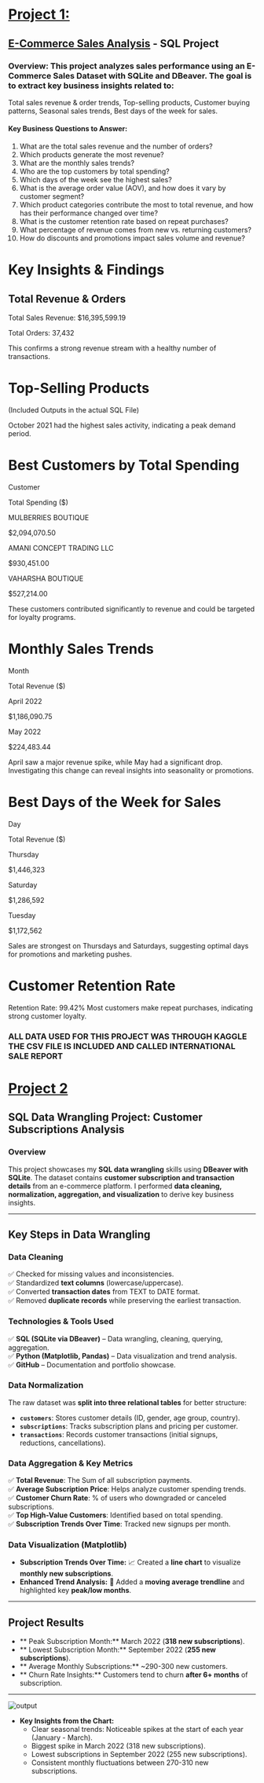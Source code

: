 # [Project 1:](https://github.com/AyaanS001/SQL/blob/main/E-CommerceScript.sql)
 ## [E-Commerce Sales Analysis](https://github.com/AyaanS001/SQL/blob/main/E-CommerceScript.sql) - SQL Project
 ### Overview: This project analyzes sales performance using an E-Commerce Sales Dataset with SQLite and DBeaver. The goal is to extract key business insights related to:
Total sales revenue & order trends,
Top-selling products,
Customer buying patterns,
Seasonal sales trends,
Best days of the week for sales.

#### Key Business Questions to Answer:
1) What are the total sales revenue and the number of orders?
2) Which products generate the most revenue?
3) What are the monthly sales trends?
4) Who are the top customers by total spending?
5) Which days of the week see the highest sales?
6) What is the average order value (AOV), and how does it vary by customer segment?
7) Which product categories contribute the most to total revenue, and how has their performance changed over time?
8) What is the customer retention rate based on repeat purchases?
9) What percentage of revenue comes from new vs. returning customers?
10) How do discounts and promotions impact sales volume and revenue?

# Key Insights & Findings

## Total Revenue & Orders

Total Sales Revenue: $16,395,599.19

Total Orders: 37,432

This confirms a strong revenue stream with a healthy number of transactions.

# Top-Selling Products

(Included Outputs in the actual SQL File)

October 2021 had the highest sales activity, indicating a peak demand period.

# Best Customers by Total Spending

Customer

Total Spending ($)

MULBERRIES BOUTIQUE

$2,094,070.50

AMANI CONCEPT TRADING LLC

$930,451.00

VAHARSHA BOUTIQUE

$527,214.00

 These customers contributed significantly to revenue and could be targeted for loyalty programs.

# Monthly Sales Trends

Month

Total Revenue ($)

April 2022

$1,186,090.75

May 2022

$224,483.44

April saw a major revenue spike, while May had a significant drop. Investigating this change can reveal insights into seasonality or promotions.

# Best Days of the Week for Sales

Day

Total Revenue ($)

Thursday

$1,446,323

Saturday

$1,286,592

Tuesday

$1,172,562

Sales are strongest on Thursdays and Saturdays, suggesting optimal days for promotions and marketing pushes.

# Customer Retention Rate

Retention Rate: 99.42%
Most customers make repeat purchases, indicating strong customer loyalty.

### ALL DATA USED FOR THIS PROJECT WAS THROUGH KAGGLE THE CSV FILE IS INCLUDED AND CALLED INTERNATIONAL SALE REPORT



# [Project 2](https://github.com/AyaanS001/SQL/blob/main/Data%20Wrangling%20Subscriptions%20Script.sql)
## SQL Data Wrangling Project: Customer Subscriptions Analysis

### Overview
This project showcases my **SQL data wrangling** skills using **DBeaver with SQLite**. The dataset contains **customer subscription and transaction details** from an e-commerce platform. I performed **data cleaning, normalization, aggregation, and visualization** to derive key business insights.

---

## Key Steps in Data Wrangling
### **Data Cleaning**
✅ Checked for missing values and inconsistencies.  
✅ Standardized **text columns** (lowercase/uppercase).  
✅ Converted **transaction dates** from TEXT to DATE format.  
✅ Removed **duplicate records** while preserving the earliest transaction.

###  Technologies & Tools Used
✅ **SQL (SQLite via DBeaver)** – Data wrangling, cleaning, querying, aggregation.  
✅ **Python (Matplotlib, Pandas)** – Data visualization and trend analysis.  
✅ **GitHub** – Documentation and portfolio showcase.  

### **Data Normalization**
The raw dataset was **split into three relational tables** for better structure:
- **`customers`**: Stores customer details (ID, gender, age group, country).
- **`subscriptions`**: Tracks subscription plans and pricing per customer.
- **`transactions`**: Records customer transactions (initial signups, reductions, cancellations).

### **Data Aggregation & Key Metrics**
✅ **Total Revenue**: The Sum of all subscription payments.  
✅ **Average Subscription Price**: Helps analyze customer spending trends.  
✅ **Customer Churn Rate**: % of users who downgraded or canceled subscriptions.  
✅ **Top High-Value Customers**: Identified based on total spending.  
✅ **Subscription Trends Over Time**: Tracked new signups per month.

### **Data Visualization (Matplotlib)**
- **Subscription Trends Over Time:** 📈 Created a **line chart** to visualize **monthly new subscriptions**.
- **Enhanced Trend Analysis:** 🔴 Added a **moving average trendline** and highlighted key **peak/low months**.

---

## Project Results
- ** Peak Subscription Month:** March 2022 (**318 new subscriptions**).  
- ** Lowest Subscription Month:** September 2022 (**255 new subscriptions**).  
- ** Average Monthly Subscriptions:** ~290-300 new customers.  
- ** Churn Rate Insights:** Customers tend to churn **after 6+ months** of subscription.

---
![output](https://github.com/user-attachments/assets/d023d29f-fc10-4cde-9afc-73210bbdcf10)

- **Key Insights from the Chart:**
  - Clear seasonal trends: Noticeable spikes at the start of each year (January - March).
  - Biggest spike in March 2022 (318 new subscriptions).
  - Lowest subscriptions in September 2022 (255 new subscriptions).
  - Consistent monthly fluctuations between 270-310 new subscriptions.






